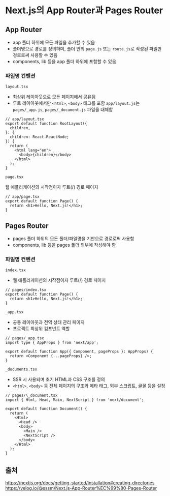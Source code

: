 # Next.js의 App Router과 Pages Router

## App Router

- app 폴더 하위에 모든 파일을 추가할 수 있음
- 폴더명으로 경로를 정의하며, 폴더 안의 `page.js` 또는 `route.js`로 작성된 파일만 경로로써 사용할 수 있음
- components, lib 등을 app 폴더 하위에 포함할 수 있음

### 파일명 컨벤션

`layout.tsx`

- 최상위 레이아웃으로 모든 페이지에서 공유됨
- 루트 레이아웃에서만 `<html>`, `<body>` 태그를 포함
  `app/layout.js`는 `pages/_app.js`, `pages/_document.js` 파일을 대체함

```tsx
// app/layout.tsx
export default function RootLayout({
  children,
}: {
  children: React.ReactNode;
}) {
  return (
    <html lang="en">
      <body>{children}</body>
    </html>
  );
}
```

`page.tsx`

웹 애플리케이션의 시작점이자 루트(/) 경로 페이지

```tsx
// app/page.tsx
export default function Page() {
  return <h1>Hello, Next.js!</h1>;
}
```

## Pages Router

- pages 폴더 하위의 모든 폴더/파일명을 기반으로 경로로써 사용함
- components, lib 등을 pages 폴더 외부에 작성해야 함

### 파일명 컨벤션

`index.tsx`

- 웹 애플리케이션의 시작점이자 루트(/) 경로 페이지

```tsx
// pages/index.tsx
export default function Page() {
  return <h1>Hello, Next.js!</h1>;
}
```

`_app.tsx`

- 공통 레이아웃과 전역 상태 관리 페이지
- 프로젝트 최상위 컴포넌트 역할

```tsx
// pages/_app.tsx
import type { AppProps } from 'next/app';

export default function App({ Component, pageProps }: AppProps) {
  return <Component {...pageProps} />;
}
```

`_documents.tsx`

- SSR 시 사용되며 초기 HTML과 CSS 구조를 정의
- `<html>`, `<body>` 등 전체 페이지의 구조와 메타 태그, 외부 스크립트, 글꼴 등을 설정

```tsx
// pages/\_document.tsx
import { Html, Head, Main, NextScript } from 'next/document';

export default function Document() {
  return (
    <Html>
      <Head />
      <body>
        <Main />
        <NextScript />
      </body>
    </Html>
  );
}
```

## 출처

https://nextjs.org/docs/getting-started/installation#creating-directories
https://velog.io/@sssm/Next.js-App-Router%EC%99%80-Pages-Router
